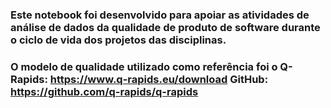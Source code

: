 ### Este notebook foi desenvolvido para apoiar as atividades de análise de dados da qualidade de produto de software durante o ciclo de vida dos projetos das disciplinas.
### O modelo de qualidade utilizado como referência foi o Q-Rapids: https://www.q-rapids.eu/download   GitHub: https://github.com/q-rapids/q-rapids
